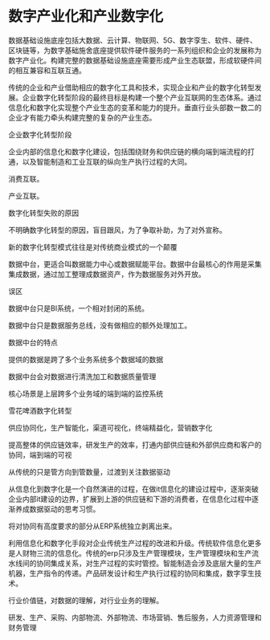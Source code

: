 # 数字产业化和产业数字化

数据基础设施底座包括大数据、云计算、物联网、5G、数字孪生、软件、硬件、区块链等，为数字基础施舍底座提供软件硬件服务的一系列组织和企业的发展称为数字产业化。构建完整的数据基础设施底座需要形成产业生态联盟，形成软硬件间的相互兼容和互联互通。

传统的企业和产业借助相应的数字化工具和技术，实现企业和产业的数字化转型发展。企业数字化转型阶段的最终目标是构建一个整个产业互联网的生态体系。通过信息化和数字化实现整个产业生态的变革和能力的提升。垂直行业头部数一数二的企业才有能力牵头构建完整的复杂的产业生态。



企业数字化转型阶段

企业内部的信息化和数字化建设，包括围绕财务和供应链的横向端到端流程的打通，以及智能制造和工业互联的纵向生产执行过程的大同。

消费互联。

产业互联。



数字化转型失败的原因

不明确数字化转型的原因，盲目跟风，为了争取补助，为了对外宣称。

新的数字化转型模式往往是对传统商业模式的一个颠覆



数据中台，更适合叫数据能力中心或数据赋能平台。数据中台最核心的作用是采集集成数据，通过加工整理成数据资产，作为数据服务对外开放。

误区

数据中台只是BI系统，一个相对封闭的系统。

数据中台只是数据服务总线，没有做相应的额外处理加工。



数据中台的特点

提供的数据是跨了多个业务系统多个数据域的数据

数据中台会对数据进行清洗加工和数据质量管理

核心场景是上层跨多个业务域的端到端的监控系统



雪花啤酒数字化转型

供应协同化，生产智能化，渠道可视化，终端精益化，营销数字化

提高整体的供应链效率，研发生产的效率，打通内部供应链和外部供应商和客户的协同，端到端的可视

从传统的只是管方向到管数量，过渡到关注数据驱动

从信息化到数字化是一个自然演进的过程，在做it信息化的建设过程中，逐渐突破企业内部it建设的边界，扩展到上游的供应链和下游的消费者，在信息化过程中逐渐养成数据驱动的思考习惯。

将对协同有高度要求的部分从ERP系统独立剥离出来。

利用信息化和数字化手段对企业传统生产过程的改进和升级。传统软件信息化更多是人财物三流的信息化。传统的erp只涉及生产管理模块，生产管理模块和生产流水线间的协同集成关系，对生产过程的实时管控。智能制造会涉及底层大量的生产机器，生产指令的传递。产品研发设计和生产执行过程的协同和集成，数字孪生技术。

行业价值链，对数据的理解，对行业业务的理解。

研发、生产、采购、内部物流、外部物流、市场营销、售后服务，人力资源管理和财务管理